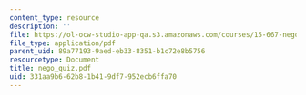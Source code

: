 ```yaml
---
content_type: resource
description: ''
file: https://ol-ocw-studio-app-qa.s3.amazonaws.com/courses/15-667-negotiation-and-conflict-management-spring-2001/331aa9b662b81b419df7952ecb6ffa70_nego_quiz.pdf
file_type: application/pdf
parent_uid: 89a77193-9aed-eb33-8351-b1c72e8b5756
resourcetype: Document
title: nego_quiz.pdf
uid: 331aa9b6-62b8-1b41-9df7-952ecb6ffa70
---
```

